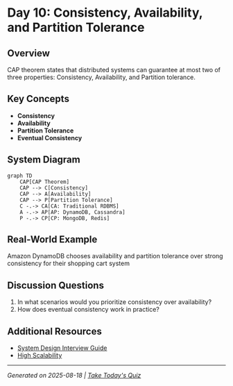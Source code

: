 # Day 10: Consistency, Availability, and Partition Tolerance

## Overview
CAP theorem states that distributed systems can guarantee at most two of three properties: Consistency, Availability, and Partition tolerance.

## Key Concepts
- **Consistency**
- **Availability**
- **Partition Tolerance**
- **Eventual Consistency**

## System Diagram
```mermaid
graph TD
    CAP[CAP Theorem]
    CAP --> C[Consistency]
    CAP --> A[Availability]
    CAP --> P[Partition Tolerance]
    C -.-> CA[CA: Traditional RDBMS]
    A -.-> AP[AP: DynamoDB, Cassandra]
    P -.-> CP[CP: MongoDB, Redis]
```

## Real-World Example
Amazon DynamoDB chooses availability and partition tolerance over strong consistency for their shopping cart system

## Discussion Questions
1. In what scenarios would you prioritize consistency over availability?
2. How does eventual consistency work in practice?

## Additional Resources
- [System Design Interview Guide](https://github.com/donnemartin/system-design-primer)
- [High Scalability](http://highscalability.com/)

---
*Generated on 2025-08-18 | [Take Today's Quiz](../docs/quiz-2025-08-18.html)*
